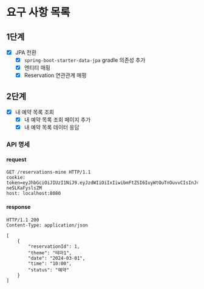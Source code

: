 # 요구 사항 목록

## 1단계

- [x] JPA 전환
  - [x] `spring-boot-starter-data-jpa` gradle 의존성 추가
  - [x] 엔티티 매핑
  - [x] Reservation 연관관계 매핑

## 2단계

 - [x] 내 예약 목록 조회
   - [x] 내 예약 목록 조회 페이지 추가
   - [x] 내 예약 목록 데이터 응답

### API 명세

#### request

```http request
GET /reservations-mine HTTP/1.1
cookie: token=eyJhbGciOiJIUzI1NiJ9.eyJzdWIiOiIxIiwibmFtZSI6IuyWtOuTnOuvvCIsInJvbGUiOiJBRE1JTiJ9.vcK93ONRQYPFCxT5KleSM6b7cl1FE-neSLKaFyslsZM
host: localhost:8080
```

#### response

```http request
HTTP/1.1 200
Content-Type: application/json

[
    {
        "reservationId": 1,
        "theme": "테마1",
        "date": "2024-03-01",
        "time": "10:00",
        "status": "예약"
    }
]
```
